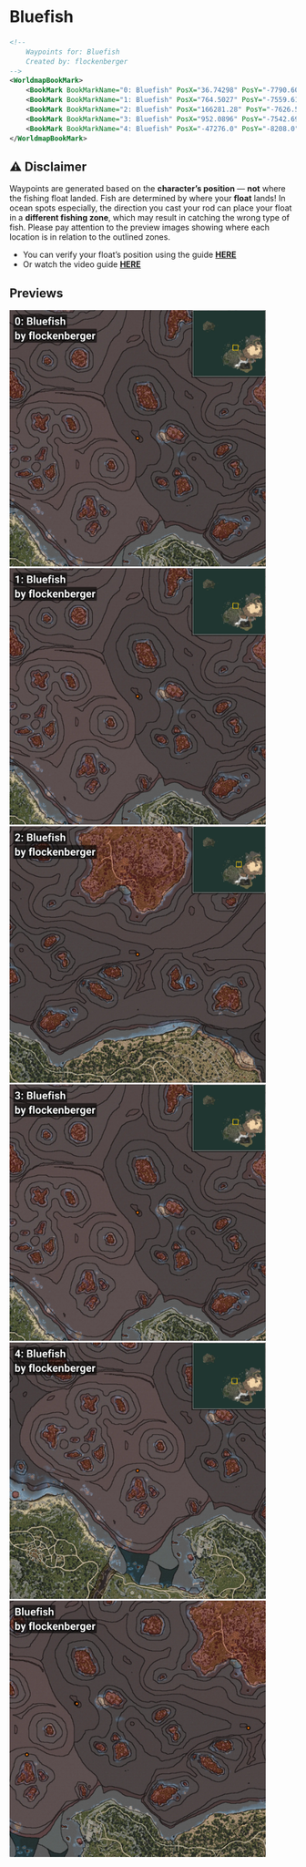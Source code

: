 # Bluefish
```xml
<!--
    Waypoints for: Bluefish
    Created by: flockenberger
-->
<WorldmapBookMark>
    <BookMark BookMarkName="0: Bluefish" PosX="36.74298" PosY="-7790.6064" PosZ="251600.75" />
    <BookMark BookMarkName="1: Bluefish" PosX="764.5027" PosY="-7559.614" PosZ="251034.55" />
    <BookMark BookMarkName="2: Bluefish" PosX="166281.28" PosY="-7626.554" PosZ="227912.16" />
    <BookMark BookMarkName="3: Bluefish" PosX="952.0896" PosY="-7542.6943" PosZ="251242.88" />
    <BookMark BookMarkName="4: Bluefish" PosX="-47276.0" PosY="-8208.0" PosZ="202207.0" />
</WorldmapBookMark>
```

## ⚠️ Disclaimer
Waypoints are generated based on the __**character’s position**__ — __not__ where the fishing float landed.
Fish are determined by where your **float** lands!
In ocean spots especially, the direction you cast your rod can place your float in a **different fishing zone**, which may result in catching the wrong type of fish.
Please pay attention to the preview images showing where each location is in relation to the outlined zones.

- You can verify your float’s position using the guide [**HERE**](https://flockenberger.github.io/bdo-fish-position/)
- Or watch the video guide [**HERE**](https://youtu.be/t-VXcRoNojk)

## Previews
<img src="./Bluefish_0_Preview.webp" width="450"/> <img src="./Bluefish_1_Preview.webp" width="450"/> <img src="./Bluefish_2_Preview.webp" width="450"/> <img src="./Bluefish_3_Preview.webp" width="450"/> <img src="./Bluefish_4_Preview.webp" width="450"/> <img src="./Bluefish_Preview.webp" width="450"/> 